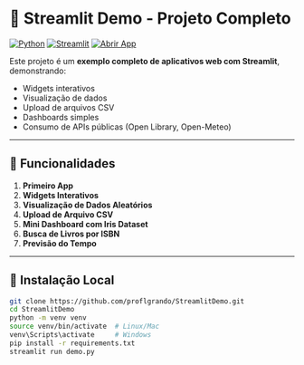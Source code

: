 # 🌟 Streamlit Demo - Projeto Completo

[![Python](https://img.shields.io/badge/Python-3.10+-blue?style=flat-square)](https://www.python.org/)
[![Streamlit](https://img.shields.io/badge/Streamlit-1.30+-orange?style=flat-square)](https://streamlit.io/)
[![Abrir App](https://img.shields.io/badge/Abrir%20App-Streamlit-brightgreen?style=flat-square)](https://testeapp-pwaaj6qwgna38ekkhkaefo.streamlit.app/)

Este projeto é um **exemplo completo de aplicativos web com Streamlit**, demonstrando:

- Widgets interativos
- Visualização de dados
- Upload de arquivos CSV
- Dashboards simples
- Consumo de APIs públicas (Open Library, Open-Meteo)

---

## 🚀 Funcionalidades

1. **Primeiro App**
2. **Widgets Interativos**
3. **Visualização de Dados Aleatórios**
4. **Upload de Arquivo CSV**
5. **Mini Dashboard com Iris Dataset**
6. **Busca de Livros por ISBN**
7. **Previsão do Tempo**

---

## 💾 Instalação Local

```bash
git clone https://github.com/proflgrando/StreamlitDemo.git
cd StreamlitDemo
python -m venv venv
source venv/bin/activate  # Linux/Mac
venv\Scripts\activate     # Windows
pip install -r requirements.txt
streamlit run demo.py

